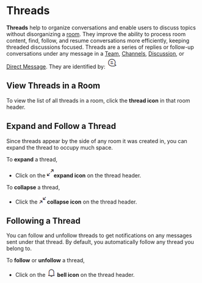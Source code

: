# Threads

**Threads** help to organize conversations and enable users to discuss topics without disorganizing a [room](../). They improve the ability to process room content, find, follow, and resume conversations more efficiently, keeping threaded discussions focused. Threads are a series of replies or follow-up conversations under any message in a [Team](../teams/), [Channels](../channels/), [Discussion](../../../workspace-administration/settings/discussion.md), or [Direct Message](../../../workspace-administration/settings/discussion.md). They are identified by: <img src="../../../../.gitbook/assets/thread-icon (1).png" alt="" data-size="line">

## View Threads in a Room

To view the list of all threads in a room, click the **thread icon** in that room header.

## Expand and Follow a Thread

Since threads appear by the side of any room it was created in, you can expand the thread to occupy much space.

To **expand** a thread,&#x20;

* Click on the <img src="../../../../.gitbook/assets/thread-expand-icon.png" alt="" data-size="line">**expand icon** on the thread header.&#x20;

To **collapse** a thread,

* Click the <img src="../../../../.gitbook/assets/thread-collapse-icon.png" alt="" data-size="line">**collapse icon** on the thread header.&#x20;

## Following a Thread

You can follow and unfollow threads to get notifications on any messages sent under that thread. By default, you automatically follow any thread you belong to.

To **follow** or **unfollow** a thread,&#x20;

* Click on the <img src="../../../../.gitbook/assets/bell-icon.png" alt="" data-size="line">**bell icon** on the thread header.

